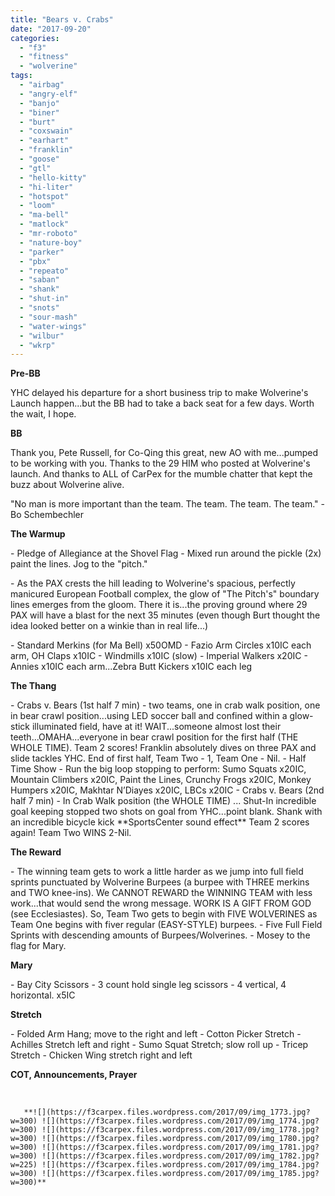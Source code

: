 ```yaml
---
title: "Bears v. Crabs"
date: "2017-09-20"
categories: 
  - "f3"
  - "fitness"
  - "wolverine"
tags: 
  - "airbag"
  - "angry-elf"
  - "banjo"
  - "biner"
  - "burt"
  - "coxswain"
  - "earhart"
  - "franklin"
  - "goose"
  - "gtl"
  - "hello-kitty"
  - "hi-liter"
  - "hotspot"
  - "loom"
  - "ma-bell"
  - "matlock"
  - "mr-roboto"
  - "nature-boy"
  - "parker"
  - "pbx"
  - "repeato"
  - "saban"
  - "shank"
  - "shut-in"
  - "snots"
  - "sour-mash"
  - "water-wings"
  - "wilbur"
  - "wkrp"
---
```


**Pre-BB**

YHC delayed his departure for a short business trip to make Wolverine's Launch happen...but the BB had to take a back seat for a few days. Worth the wait, I hope.

**BB**

Thank you, Pete Russell, for Co-Qing this great, new AO with me...pumped to be working with you. Thanks to the 29 HIM who posted at Wolverine's launch. And thanks to ALL of CarPex for the mumble chatter that kept the buzz about Wolverine alive.

"No man is more important than the team. The team. The team. The team." - Bo Schembechler

**The Warmup**

\- Pledge of Allegiance at the Shovel Flag - Mixed run around the pickle (2x) paint the lines. Jog to the "pitch."

\- As the PAX crests the hill leading to Wolverine's spacious, perfectly manicured European Football complex, the glow of "The Pitch's" boundary lines emerges from the gloom. There it is...the proving ground where 29 PAX will have a blast for the next 35 minutes (even though Burt thought the idea looked better on a winkie than in real life...)

\- Standard Merkins (for Ma Bell) x50OMD - Fazio Arm Circles x10IC each arm, OH Claps x10IC - Windmills x10IC (slow) - Imperial Walkers x20IC - Annies x10IC each arm...Zebra Butt Kickers x10IC each leg

**The Thang**

\- Crabs v. Bears (1st half 7 min) - two teams, one in crab walk position, one in bear crawl position...using LED soccer ball and confined within a glow-stick illuminated field, have at it! WAIT...someone almost lost their teeth...OMAHA...everyone in bear crawl position for the first half (THE WHOLE TIME). Team 2 scores! Franklin absolutely dives on three PAX and slide tackles YHC. End of first half, Team Two - 1, Team One - Nil. - Half Time Show - Run the big loop stopping to perform: Sumo Squats x20IC, Mountain Climbers x20IC, Paint the Lines, Crunchy Frogs x20IC, Monkey Humpers x20IC, Makhtar N’Diayes x20IC, LBCs x20IC - Crabs v. Bears (2nd half 7 min) - In Crab Walk position (the WHOLE TIME) ... Shut-In incredible goal keeping stopped two shots on goal from YHC...point blank. Shank with an incredible bicycle kick \*\*SportsCenter sound effect\*\* Team 2 scores again! Team Two WINS 2-Nil.

**The Reward**

\- The winning team gets to work a little harder as we jump into full field sprints punctuated by Wolverine Burpees (a burpee with THREE merkins and TWO knee-ins). We CANNOT REWARD the WINNING TEAM with less work...that would send the wrong message. WORK IS A GIFT FROM GOD (see Ecclesiastes). So, Team Two gets to begin with FIVE WOLVERINES as Team One begins with fiver regular (EASY-STYLE) burpees. - Five Full Field Sprints with descending amounts of Burpees/Wolverines. - Mosey to the flag for Mary.

**Mary**

\- Bay City Scissors - 3 count hold single leg scissors - 4 vertical, 4 horizontal. x5IC

**Stretch**

\- Folded Arm Hang; move to the right and left - Cotton Picker Stretch - Achilles Stretch left and right - Sumo Squat Stretch; slow roll up - Tricep Stretch - Chicken Wing stretch right and left

**COT, Announcements, Prayer**

 

       **![](https://f3carpex.files.wordpress.com/2017/09/img_1773.jpg?w=300) ![](https://f3carpex.files.wordpress.com/2017/09/img_1774.jpg?w=300) ![](https://f3carpex.files.wordpress.com/2017/09/img_1778.jpg?w=300) ![](https://f3carpex.files.wordpress.com/2017/09/img_1780.jpg?w=300) ![](https://f3carpex.files.wordpress.com/2017/09/img_1781.jpg?w=300) ![](https://f3carpex.files.wordpress.com/2017/09/img_1782.jpg?w=225) ![](https://f3carpex.files.wordpress.com/2017/09/img_1784.jpg?w=300) ![](https://f3carpex.files.wordpress.com/2017/09/img_1785.jpg?w=300)**

